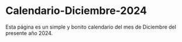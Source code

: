 # Calendario-Diciembre-2024
Esta página es un simple y bonito calendario del mes de Diciembre del presente año 2024.

